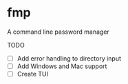 # fmp
A command line password manager

TODO
- [ ] Add error handling to directory input
- [ ] Add Windows and Mac support
- [ ] Create TUI
